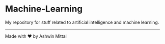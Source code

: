 # Machine-Learning
My repository for stuff related to artificial intelligence and machine learning.

---
Made with :heart: by Ashwin Mittal
